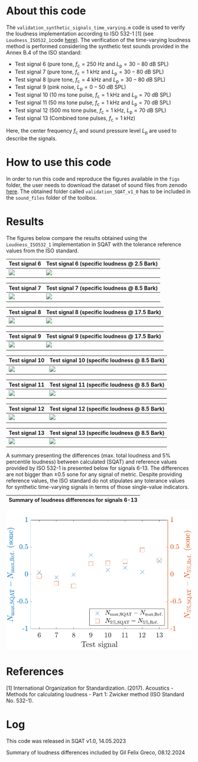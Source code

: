 # About this code 
The `validation_synthetic_signals_time_varying.m` code is used to verify the loudness implementation according to ISO 532-1 [1] (see `Loudness_ISO532_1`code [here](../../../psychoacoustic_metrics/Loudness_ISO532_1/Loudness_ISO532_1.m)). The verification of the time-varying loudness method is performed considering the synthetic test sounds provided in the Annex B.4 of the ISO standard:

- Test signal 6 (pure tone, $f_{\mathrm{c}}=250~\mathrm{Hz}$ and $L_{\mathrm{p}}=30-80~\mathrm{dB~SPL}$)
- Test signal 7 (pure tone, $f_{\mathrm{c}}=1~\mathrm{kHz}$ and $L_{\mathrm{p}}=30-80~\mathrm{dB~SPL}$)
- Test signal 8 (pure tone, $f_{\mathrm{c}}=4~\mathrm{kHz}$ and $L_{\mathrm{p}}=30-80~\mathrm{dB~SPL}$)
- Test signal 9 (pink noise, $L_{\mathrm{p}}=0-50~\mathrm{dB~SPL}$)
- Test signal 10 (10 ms tone pulse, $f_{\mathrm{c}}=1~\mathrm{kHz}$ and $L_{\mathrm{p}}=70~\mathrm{dB~SPL}$)
- Test signal 11 (50 ms tone pulse, $f_{\mathrm{c}}=1~\mathrm{kHz}$ and $L_{\mathrm{p}}=70~\mathrm{dB~SPL}$)
- Test signal 12 (500 ms tone pulse, $f_{\mathrm{c}}=1~\mathrm{kHz}$, $L_{\mathrm{p}}=70~\mathrm{dB~SPL}$)
- Test signal 13 (Combined tone pulses, $f_{\mathrm{c}}=1~\mathrm{kHz}$)

Here, the center frequency $f_{\mathrm{c}}$ and sound pressure level $L_{\mathrm{p}}$ are used to describe the signals.

# How to use this code
In order to run this code and reproduce the figures available in the `figs` folder, the user needs to download the dataset of sound files from zenodo <a href="https://doi.org/10.5281/zenodo.7933206" target="_blank">here</a>. The obtained folder called `validation_SQAT_v1_0` has to be included in the `sound_files` folder of the toolbox. 

# Results
The figures below compare the results obtained using the `Loudness_ISO532_1` implementation in SQAT with the tolerance reference values from the ISO standard. 

| Test signal 6   | Test signal 6 (specific loudness @ 2.5 Bark)         |
| -------------- | -------------- |
| ![](figs/validation_time_varying_loudness_signal_6.png)   | ![](figs/validation_time_varying_loudness_signal_6_specific_loudness.png)  |

| Test signal 7   | Test signal 7 (specific loudness @ 8.5 Bark)        |
| -------------- | -------------- |
| ![](figs/validation_time_varying_loudness_signal_7.png)   | ![](figs/validation_time_varying_loudness_signal_7_specific_loudness.png)  |

| Test signal 8    | Test signal 8 (specific loudness @ 17.5 Bark)         |
| -------------- | -------------- |
| ![](figs/validation_time_varying_loudness_signal_8.png)   | ![](figs/validation_time_varying_loudness_signal_8_specific_loudness.png)  |

| Test signal 9    | Test signal 9 (specific loudness @ 17.5 Bark)         |
| -------------- | -------------- |
| ![](figs/validation_time_varying_loudness_signal_9.png)   | ![](figs/validation_time_varying_loudness_signal_9_specific_loudness.png)  |

| Test signal 10   | Test signal 10 (specific loudness @ 8.5 Bark)         |
| -------------- | -------------- |
| ![](figs/validation_time_varying_loudness_signal_10.png)   | ![](figs/validation_time_varying_loudness_signal_10_specific_loudness.png)  |

| Test signal 11   | Test signal 11 (specific loudness @ 8.5 Bark)       |
| -------------- | -------------- |
| ![](figs/validation_time_varying_loudness_signal_11.png)   | ![](figs/validation_time_varying_loudness_signal_11_specific_loudness.png)  |

| Test signal 12    | Test signal 12 (specific loudness @ 8.5 Bark)         |
| -------------- | -------------- |
| ![](figs/validation_time_varying_loudness_signal_12.png)   | ![](figs/validation_time_varying_loudness_signal_12_specific_loudness.png)  |

| Test signal 13    | Test signal 13 (specific loudness @ 8.5 Bark)        |
| -------------- | -------------- |
| ![](figs/validation_time_varying_loudness_signal_13.png)   | ![](figs/validation_time_varying_loudness_signal_13_specific_loudness.png)  |


A summary presenting the differences (max. total loudness and 5\% percentile loudness) between calculated (SQAT) and reference values provided by ISO 532-1 is presented below for signals 6-13. The differences are not bigger than $\pm0.5$ sone for any signal of metric. Despite providing reference values, the ISO standard do not stipulates any tolerance values for synthetic time-varying signals in terms of those single-value indicators.


Summary of loudness differences for signals 6-13  |  
:-------------------------:| 
![](figs/validation_time_varying_synthetic_signals_loudness_difference.png) 

# References
[1] International Organization for Standardization. (2017). Acoustics - Methods for calculating loudness - Part 1: Zwicker method (ISO Standard No. 532-1).

# Log
This code was released in SQAT v1.0, 14.05.2023

Summary of loudness differences included by Gil Felix Greco, 08.12.2024

